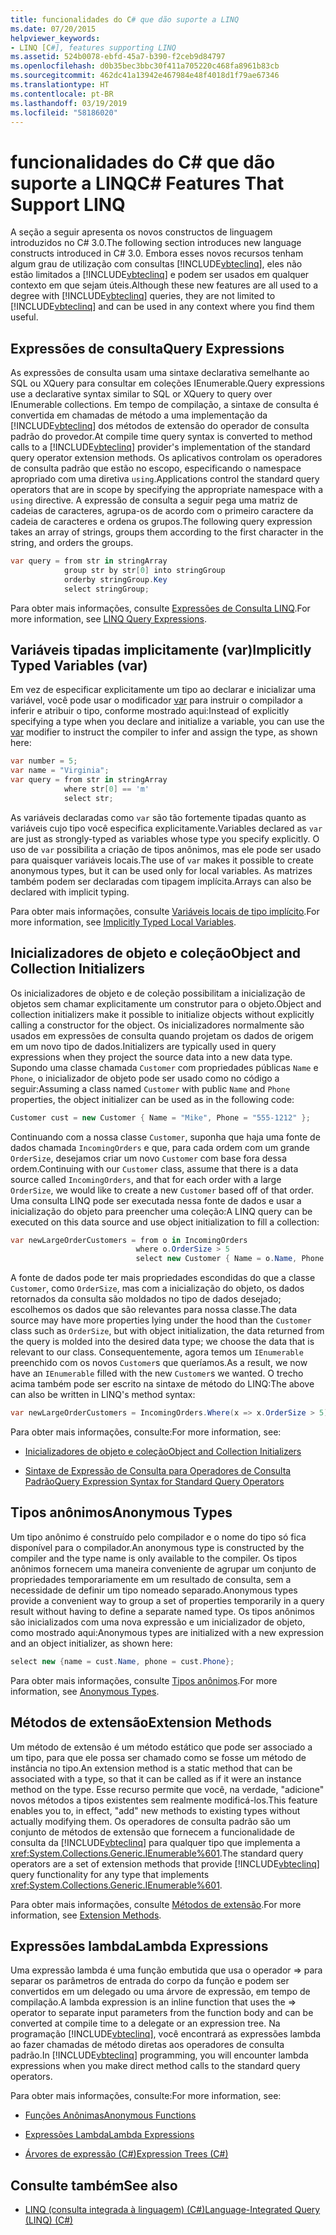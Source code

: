 ```yaml
---
title: funcionalidades do C# que dão suporte a LINQ
ms.date: 07/20/2015
helpviewer_keywords:
- LINQ [C#], features supporting LINQ
ms.assetid: 524b0078-ebfd-45a7-b390-f2ceb9d84797
ms.openlocfilehash: d0b35bec3bbc30f411a705220c468fa8961b83cb
ms.sourcegitcommit: 462dc41a13942e467984e48f4018d1f79ae67346
ms.translationtype: HT
ms.contentlocale: pt-BR
ms.lasthandoff: 03/19/2019
ms.locfileid: "58186020"
---
```

# <a name="c-features-that-support-linq"></a><span data-ttu-id="80fcb-102">funcionalidades do C# que dão suporte a LINQ</span><span class="sxs-lookup"><span data-stu-id="80fcb-102">C# Features That Support LINQ</span></span>

<span data-ttu-id="80fcb-103">A seção a seguir apresenta os novos constructos de linguagem introduzidos no C# 3.0.</span><span class="sxs-lookup"><span data-stu-id="80fcb-103">The following section introduces new language constructs introduced in C# 3.0.</span></span> <span data-ttu-id="80fcb-104">Embora esses novos recursos tenham algum grau de utilização com consultas [!INCLUDE[vbteclinq](~/includes/vbteclinq-md.md)], eles não estão limitados a [!INCLUDE[vbteclinq](~/includes/vbteclinq-md.md)] e podem ser usados em qualquer contexto em que sejam úteis.</span><span class="sxs-lookup"><span data-stu-id="80fcb-104">Although these new features are all used to a degree with [!INCLUDE[vbteclinq](~/includes/vbteclinq-md.md)] queries, they are not limited to [!INCLUDE[vbteclinq](~/includes/vbteclinq-md.md)] and can be used in any context where you find them useful.</span></span>

## <a name="query-expressions"></a><span data-ttu-id="80fcb-105">Expressões de consulta</span><span class="sxs-lookup"><span data-stu-id="80fcb-105">Query Expressions</span></span>

<span data-ttu-id="80fcb-106">As expressões de consulta usam uma sintaxe declarativa semelhante ao SQL ou XQuery para consultar em coleções IEnumerable.</span><span class="sxs-lookup"><span data-stu-id="80fcb-106">Query expressions use a declarative syntax similar to SQL or XQuery to query over IEnumerable collections.</span></span> <span data-ttu-id="80fcb-107">Em tempo de compilação, a sintaxe de consulta é convertida em chamadas de método a uma implementação da [!INCLUDE[vbteclinq](~/includes/vbteclinq-md.md)] dos métodos de extensão do operador de consulta padrão do provedor.</span><span class="sxs-lookup"><span data-stu-id="80fcb-107">At compile time query syntax is converted to method calls to a [!INCLUDE[vbteclinq](~/includes/vbteclinq-md.md)] provider's implementation of the standard query operator extension methods.</span></span> <span data-ttu-id="80fcb-108">Os aplicativos controlam os operadores de consulta padrão que estão no escopo, especificando o namespace apropriado com uma diretiva `using`.</span><span class="sxs-lookup"><span data-stu-id="80fcb-108">Applications control the standard query operators that are in scope by specifying the appropriate namespace with a `using` directive.</span></span> <span data-ttu-id="80fcb-109">A expressão de consulta a seguir pega uma matriz de cadeias de caracteres, agrupa-os de acordo com o primeiro caractere da cadeia de caracteres e ordena os grupos.</span><span class="sxs-lookup"><span data-stu-id="80fcb-109">The following query expression takes an array of strings, groups them according to the first character in the string, and orders the groups.</span></span>

```csharp
var query = from str in stringArray
            group str by str[0] into stringGroup
            orderby stringGroup.Key
            select stringGroup;
```

<span data-ttu-id="80fcb-110">Para obter mais informações, consulte [Expressões de Consulta LINQ](../../../../csharp/programming-guide/linq-query-expressions/index.md).</span><span class="sxs-lookup"><span data-stu-id="80fcb-110">For more information, see [LINQ Query Expressions](../../../../csharp/programming-guide/linq-query-expressions/index.md).</span></span>

## <a name="implicitly-typed-variables-var"></a><span data-ttu-id="80fcb-111">Variáveis tipadas implicitamente (var)</span><span class="sxs-lookup"><span data-stu-id="80fcb-111">Implicitly Typed Variables (var)</span></span>

<span data-ttu-id="80fcb-112">Em vez de especificar explicitamente um tipo ao declarar e inicializar uma variável, você pode usar o modificador [var](../../../../csharp/language-reference/keywords/var.md) para instruir o compilador a inferir e atribuir o tipo, conforme mostrado aqui:</span><span class="sxs-lookup"><span data-stu-id="80fcb-112">Instead of explicitly specifying a type when you declare and initialize a variable, you can use the [var](../../../../csharp/language-reference/keywords/var.md) modifier to instruct the compiler to infer and assign the type, as shown here:</span></span>

```csharp
var number = 5;
var name = "Virginia";
var query = from str in stringArray
            where str[0] == 'm'
            select str;
```

<span data-ttu-id="80fcb-113">As variáveis declaradas como `var` são tão fortemente tipadas quanto as variáveis cujo tipo você especifica explicitamente.</span><span class="sxs-lookup"><span data-stu-id="80fcb-113">Variables declared as `var` are just as strongly-typed as variables whose type you specify explicitly.</span></span> <span data-ttu-id="80fcb-114">O uso de `var` possibilita a criação de tipos anônimos, mas ele pode ser usado para quaisquer variáveis locais.</span><span class="sxs-lookup"><span data-stu-id="80fcb-114">The use of `var` makes it possible to create anonymous types, but it can be used only for local variables.</span></span> <span data-ttu-id="80fcb-115">As matrizes também podem ser declaradas com tipagem implícita.</span><span class="sxs-lookup"><span data-stu-id="80fcb-115">Arrays can also be declared with implicit typing.</span></span>

<span data-ttu-id="80fcb-116">Para obter mais informações, consulte [Variáveis locais de tipo implícito](../../../../csharp/programming-guide/classes-and-structs/implicitly-typed-local-variables.md).</span><span class="sxs-lookup"><span data-stu-id="80fcb-116">For more information, see [Implicitly Typed Local Variables](../../../../csharp/programming-guide/classes-and-structs/implicitly-typed-local-variables.md).</span></span>

## <a name="object-and-collection-initializers"></a><span data-ttu-id="80fcb-117">Inicializadores de objeto e coleção</span><span class="sxs-lookup"><span data-stu-id="80fcb-117">Object and Collection Initializers</span></span>

<span data-ttu-id="80fcb-118">Os inicializadores de objeto e de coleção possibilitam a inicialização de objetos sem chamar explicitamente um construtor para o objeto.</span><span class="sxs-lookup"><span data-stu-id="80fcb-118">Object and collection initializers make it possible to initialize objects without explicitly calling a constructor for the object.</span></span> <span data-ttu-id="80fcb-119">Os inicializadores normalmente são usados em expressões de consulta quando projetam os dados de origem em um novo tipo de dados.</span><span class="sxs-lookup"><span data-stu-id="80fcb-119">Initializers are typically used in query expressions when they project the source data into a new data type.</span></span> <span data-ttu-id="80fcb-120">Supondo uma classe chamada `Customer` com propriedades públicas `Name` e `Phone`, o inicializador de objeto pode ser usado como no código a seguir:</span><span class="sxs-lookup"><span data-stu-id="80fcb-120">Assuming a class named `Customer` with public `Name` and `Phone` properties, the object initializer can be used as in the following code:</span></span>

```csharp
Customer cust = new Customer { Name = "Mike", Phone = "555-1212" };
```

<span data-ttu-id="80fcb-121">Continuando com a nossa classe `Customer`, suponha que haja uma fonte de dados chamada `IncomingOrders` e que, para cada ordem com um grande `OrderSize`, desejamos criar um novo `Customer` com base fora dessa ordem.</span><span class="sxs-lookup"><span data-stu-id="80fcb-121">Continuing with our `Customer` class, assume that there is a data source called `IncomingOrders`, and that for each order with a large `OrderSize`, we would like to create a new `Customer` based off of that order.</span></span> <span data-ttu-id="80fcb-122">Uma consulta LINQ pode ser executada nessa fonte de dados e usar a inicialização do objeto para preencher uma coleção:</span><span class="sxs-lookup"><span data-stu-id="80fcb-122">A LINQ query can be executed on this data source and use object initialization to fill a collection:</span></span>

```csharp
var newLargeOrderCustomers = from o in IncomingOrders
                            where o.OrderSize > 5
                            select new Customer { Name = o.Name, Phone = o.Phone };
```

<span data-ttu-id="80fcb-123">A fonte de dados pode ter mais propriedades escondidas do que a classe `Customer`, como `OrderSize`, mas com a inicialização do objeto, os dados retornados da consulta são moldados no tipo de dados desejado; escolhemos os dados que são relevantes para nossa classe.</span><span class="sxs-lookup"><span data-stu-id="80fcb-123">The data source may have more properties lying under the hood than the `Customer` class such as `OrderSize`, but with object initialization, the data returned from the query is molded into the desired data type; we choose the data that is relevant to our class.</span></span> <span data-ttu-id="80fcb-124">Consequentemente, agora temos um `IEnumerable` preenchido com os novos `Customer`s que queríamos.</span><span class="sxs-lookup"><span data-stu-id="80fcb-124">As a result, we now have an `IEnumerable` filled with the new `Customer`s we wanted.</span></span> <span data-ttu-id="80fcb-125">O trecho acima também pode ser escrito na sintaxe de método do LINQ:</span><span class="sxs-lookup"><span data-stu-id="80fcb-125">The above can also be written in LINQ's method syntax:</span></span>

```csharp
var newLargeOrderCustomers = IncomingOrders.Where(x => x.OrderSize > 5).Select(y => new Customer { Name = y.Name, Phone = y.Phone });
```

<span data-ttu-id="80fcb-126">Para obter mais informações, consulte:</span><span class="sxs-lookup"><span data-stu-id="80fcb-126">For more information, see:</span></span>

- [<span data-ttu-id="80fcb-127">Inicializadores de objeto e coleção</span><span class="sxs-lookup"><span data-stu-id="80fcb-127">Object and Collection Initializers</span></span>](../../../../csharp/programming-guide/classes-and-structs/object-and-collection-initializers.md)

- [<span data-ttu-id="80fcb-128">Sintaxe de Expressão de Consulta para Operadores de Consulta Padrão</span><span class="sxs-lookup"><span data-stu-id="80fcb-128">Query Expression Syntax for Standard Query Operators</span></span>](../../../../csharp/programming-guide/concepts/linq/query-expression-syntax-for-standard-query-operators.md)

## <a name="anonymous-types"></a><span data-ttu-id="80fcb-129">Tipos anônimos</span><span class="sxs-lookup"><span data-stu-id="80fcb-129">Anonymous Types</span></span>

<span data-ttu-id="80fcb-130">Um tipo anônimo é construído pelo compilador e o nome do tipo só fica disponível para o compilador.</span><span class="sxs-lookup"><span data-stu-id="80fcb-130">An anonymous type is constructed by the compiler and the type name is only available to the compiler.</span></span> <span data-ttu-id="80fcb-131">Os tipos anônimos fornecem uma maneira conveniente de agrupar um conjunto de propriedades temporariamente em um resultado de consulta, sem a necessidade de definir um tipo nomeado separado.</span><span class="sxs-lookup"><span data-stu-id="80fcb-131">Anonymous types provide a convenient way to group a set of properties temporarily in a query result without having to define a separate named type.</span></span> <span data-ttu-id="80fcb-132">Os tipos anônimos são inicializados com uma nova expressão e um inicializador de objeto, como mostrado aqui:</span><span class="sxs-lookup"><span data-stu-id="80fcb-132">Anonymous types are initialized with a new expression and an object initializer, as shown here:</span></span>

```csharp
select new {name = cust.Name, phone = cust.Phone};
```

<span data-ttu-id="80fcb-133">Para obter mais informações, consulte [Tipos anônimos](../../../../csharp/programming-guide/classes-and-structs/anonymous-types.md).</span><span class="sxs-lookup"><span data-stu-id="80fcb-133">For more information, see [Anonymous Types](../../../../csharp/programming-guide/classes-and-structs/anonymous-types.md).</span></span>

## <a name="extension-methods"></a><span data-ttu-id="80fcb-134">Métodos de extensão</span><span class="sxs-lookup"><span data-stu-id="80fcb-134">Extension Methods</span></span>

<span data-ttu-id="80fcb-135">Um método de extensão é um método estático que pode ser associado a um tipo, para que ele possa ser chamado como se fosse um método de instância no tipo.</span><span class="sxs-lookup"><span data-stu-id="80fcb-135">An extension method is a static method that can be associated with a type, so that it can be called as if it were an instance method on the type.</span></span> <span data-ttu-id="80fcb-136">Esse recurso permite que você, na verdade, "adicione" novos métodos a tipos existentes sem realmente modificá-los.</span><span class="sxs-lookup"><span data-stu-id="80fcb-136">This feature enables you to, in effect, "add" new methods to existing types without actually modifying them.</span></span> <span data-ttu-id="80fcb-137">Os operadores de consulta padrão são um conjunto de métodos de extensão que fornecem a funcionalidade de consulta da [!INCLUDE[vbteclinq](~/includes/vbteclinq-md.md)] para qualquer tipo que implementa a <xref:System.Collections.Generic.IEnumerable%601>.</span><span class="sxs-lookup"><span data-stu-id="80fcb-137">The standard query operators are a set of extension methods that provide [!INCLUDE[vbteclinq](~/includes/vbteclinq-md.md)] query functionality for any type that implements <xref:System.Collections.Generic.IEnumerable%601>.</span></span>

<span data-ttu-id="80fcb-138">Para obter mais informações, consulte [Métodos de extensão](../../../../csharp/programming-guide/classes-and-structs/extension-methods.md).</span><span class="sxs-lookup"><span data-stu-id="80fcb-138">For more information, see [Extension Methods](../../../../csharp/programming-guide/classes-and-structs/extension-methods.md).</span></span>

## <a name="lambda-expressions"></a><span data-ttu-id="80fcb-139">Expressões lambda</span><span class="sxs-lookup"><span data-stu-id="80fcb-139">Lambda Expressions</span></span>

<span data-ttu-id="80fcb-140">Uma expressão lambda é uma função embutida que usa o operador => para separar os parâmetros de entrada do corpo da função e podem ser convertidos em um delegado ou uma árvore de expressão, em tempo de compilação.</span><span class="sxs-lookup"><span data-stu-id="80fcb-140">A lambda expression is an inline function that uses the => operator to separate input parameters from the function body and can be converted at compile time to a delegate or an expression tree.</span></span> <span data-ttu-id="80fcb-141">Na programação [!INCLUDE[vbteclinq](~/includes/vbteclinq-md.md)], você encontrará as expressões lambda ao fazer chamadas de método diretas aos operadores de consulta padrão.</span><span class="sxs-lookup"><span data-stu-id="80fcb-141">In [!INCLUDE[vbteclinq](~/includes/vbteclinq-md.md)] programming, you will encounter lambda expressions when you make direct method calls to the standard query operators.</span></span>

<span data-ttu-id="80fcb-142">Para obter mais informações, consulte:</span><span class="sxs-lookup"><span data-stu-id="80fcb-142">For more information, see:</span></span>

- [<span data-ttu-id="80fcb-143">Funções Anônimas</span><span class="sxs-lookup"><span data-stu-id="80fcb-143">Anonymous Functions</span></span>](../../../../csharp/programming-guide/statements-expressions-operators/anonymous-functions.md)

- [<span data-ttu-id="80fcb-144">Expressões Lambda</span><span class="sxs-lookup"><span data-stu-id="80fcb-144">Lambda Expressions</span></span>](../../../../csharp/programming-guide/statements-expressions-operators/lambda-expressions.md)

- [<span data-ttu-id="80fcb-145">Árvores de expressão (C#)</span><span class="sxs-lookup"><span data-stu-id="80fcb-145">Expression Trees (C#)</span></span>](../../../../csharp/programming-guide/concepts/expression-trees/index.md)

## <a name="see-also"></a><span data-ttu-id="80fcb-146">Consulte também</span><span class="sxs-lookup"><span data-stu-id="80fcb-146">See also</span></span>

- [<span data-ttu-id="80fcb-147">LINQ (consulta integrada à linguagem) (C#)</span><span class="sxs-lookup"><span data-stu-id="80fcb-147">Language-Integrated Query (LINQ) (C#)</span></span>](../../../../csharp/programming-guide/concepts/linq/index.md)
